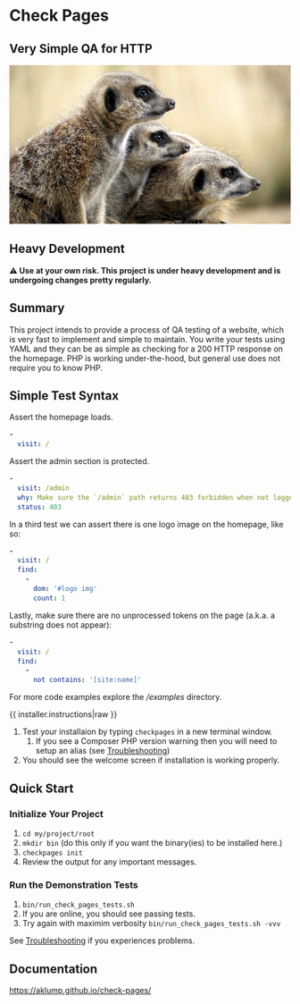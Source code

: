<!--
title: Overview
id: readme
tags: ''
-->

# Check Pages

## Very Simple QA for HTTP

![Check Pages](../../images/check-pages.jpg)

## Heavy Development

**⚠️ Use at your own risk. This project is under heavy development and is undergoing changes pretty regularly.**

## Summary

This project intends to provide a process of QA testing of a website, which is very fast to implement and simple to maintain. You write your tests using YAML and they can be as simple as checking for a 200 HTTP response on the homepage. PHP is working under-the-hood, but general use does not require you to know PHP.

## Simple Test Syntax

Assert the homepage loads.

```yaml
-
  visit: /
```

Assert the admin section is protected.

```yaml
-
  visit: /admin
  why: Make sure the `/admin` path returns 403 forbidden when not logged in.
  status: 403
```

In a third test we can assert there is one logo image on the homepage, like so:

```yaml
-
  visit: /
  find:
    -
      dom: '#logo img'
      count: 1
```

Lastly, make sure there are no unprocessed tokens on the page (a.k.a. a substring does not appear):

```yaml
-
  visit: /
  find:
    -
      not contains: '[site:name]'
```

For more code examples explore the _/examples_ directory.

{{ installer.instructions|raw }}

1. Test your installaion by typing `checkpages` in a new terminal window.
    1. If you see a Composer PHP version warning then you will need to setup an alias (see [Troubleshooting](@troubleshooting))
3. You should see the welcome screen if installation is working properly.

## Quick Start

### Initialize Your Project

1. `cd my/project/root`
2. `mkdir bin` (do this only if you want the binary(ies) to be installed here.)
3. `checkpages init`
4. Review the output for any important messages.

### Run the Demonstration Tests

1. `bin/run_check_pages_tests.sh`
2. If you are online, you should see passing tests.
3. Try again with maximim verbosity `bin/run_check_pages_tests.sh -vvv`

See [Troubleshooting](@troubleshooting) if you experiences problems.

## Documentation

<https://aklump.github.io/check-pages/>
